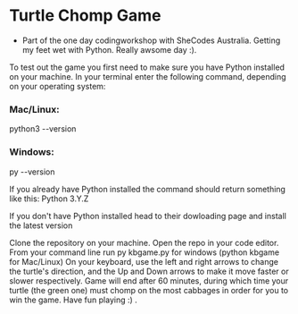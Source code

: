 # Turtle Chomp Game
- Part of the one day codingworkshop with SheCodes Australia. Getting my feet wet with Python. Really awsome day :).

To test out the game you first need to make sure you have Python installed on your machine. 
In your terminal enter the following command, depending on your operating system:

### Mac/Linux: 
python3 --version

### Windows:
py --version

If you already have Python installed the command should return something like this: Python 3.Y.Z

If you don't have Python installed head to their dowloading page and install the latest version

Clone the repository on your machine. Open the repo in your code editor. From your command line run py kbgame.py for windows (python kbgame for Mac/Linux)
On your keyboard, use the left and right arrows to change the turtle's direction, and the Up and Down arrows to make it move faster or slower respectively. 
Game will end after 60 minutes, during which time your turtle (the green one) must chomp on the most cabbages in order for you to win the game. Have fun playing :) .